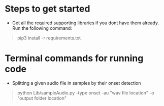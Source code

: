 Steps to get started
=====================

- Get all the required supporting libraries if you dont have them already. Run the following command:
>  pip3 install -r requirements.txt



Terminal commands for running code
==================================

- Splitting a given audio file in samples by their onset detection
>  python Lib/sampleAudio.py -type onset -au "wav file location" -o "output folder location"